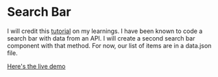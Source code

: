 # Search Bar

I will credit this [tutorial](https://dev.to/salehmubashar/search-bar-in-react-js-545l) on my learnings. I have been known to code a search bar with data from an API. I will create a second search bar component with that method. For now, our list of items are in a data.json file.

[Here's the live demo](https://preeminent-chimera-ed9406.netlify.app/)
